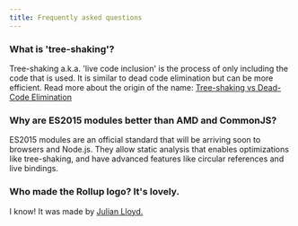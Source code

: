 ```yaml
---
title: Frequently asked questions
---
```


### What is 'tree-shaking'?

Tree-shaking a.k.a. 'live code inclusion' is the process of only including the code that is used.  It is similar to dead code elimination but can be more efficient. Read more about the origin of the name: [Tree-shaking vs Dead-Code Elimination](https://medium.com/@Rich_Harris/tree-shaking-versus-dead-code-elimination-d3765df85c80#.jnypozs9n)

### Why are ES2015 modules better than AMD and CommonJS?

ES2015 modules are an official standard that will be arriving soon to browsers and Node.js. They allow static analysis that enables optimizations like tree-shaking, and have advanced features like circular references and live bindings. 

### Who made the Rollup logo? It's lovely.

I know! It was made by [Julian Lloyd.](https://twitter.com/jlmakes)
